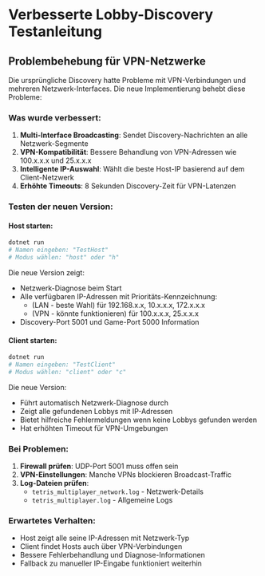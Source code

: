 # Verbesserte Lobby-Discovery Testanleitung

## Problembehebung für VPN-Netzwerke

Die ursprüngliche Discovery hatte Probleme mit VPN-Verbindungen und mehreren Netzwerk-Interfaces. Die neue Implementierung behebt diese Probleme:

### Was wurde verbessert:

1. **Multi-Interface Broadcasting**: Sendet Discovery-Nachrichten an alle Netzwerk-Segmente
2. **VPN-Kompatibilität**: Bessere Behandlung von VPN-Adressen wie 100.x.x.x und 25.x.x.x
3. **Intelligente IP-Auswahl**: Wählt die beste Host-IP basierend auf dem Client-Netzwerk
4. **Erhöhte Timeouts**: 8 Sekunden Discovery-Zeit für VPN-Latenzen

### Testen der neuen Version:

#### Host starten:
```bash
dotnet run
# Namen eingeben: "TestHost"
# Modus wählen: "host" oder "h"
```

Die neue Version zeigt:
- Netzwerk-Diagnose beim Start
- Alle verfügbaren IP-Adressen mit Prioritäts-Kennzeichnung:
  - (LAN - beste Wahl) für 192.168.x.x, 10.x.x.x, 172.x.x.x
  - (VPN - könnte funktionieren) für 100.x.x.x, 25.x.x.x
- Discovery-Port 5001 und Game-Port 5000 Information

#### Client starten:
```bash
dotnet run
# Namen eingeben: "TestClient"  
# Modus wählen: "client" oder "c"
```

Die neue Version:
- Führt automatisch Netzwerk-Diagnose durch
- Zeigt alle gefundenen Lobbys mit IP-Adressen
- Bietet hilfreiche Fehlermeldungen wenn keine Lobbys gefunden werden
- Hat erhöhten Timeout für VPN-Umgebungen

### Bei Problemen:

1. **Firewall prüfen**: UDP-Port 5001 muss offen sein
2. **VPN-Einstellungen**: Manche VPNs blockieren Broadcast-Traffic
3. **Log-Dateien prüfen**: 
   - `tetris_multiplayer_network.log` - Netzwerk-Details
   - `tetris_multiplayer.log` - Allgemeine Logs

### Erwartetes Verhalten:

- Host zeigt alle seine IP-Adressen mit Netzwerk-Typ
- Client findet Hosts auch über VPN-Verbindungen
- Bessere Fehlerbehandlung und Diagnose-Informationen
- Fallback zu manueller IP-Eingabe funktioniert weiterhin